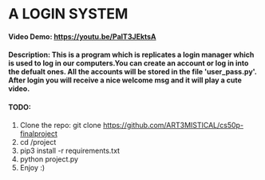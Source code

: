 # A LOGIN SYSTEM

#### Video Demo: https://youtu.be/PalT3JEktsA

#### Description: This is a program which is replicates a login manager which is used to log in our computers.You can create an account or log in into the defualt ones. All the accounts will be stored in the file 'user_pass.py'. After login you will receive a nice welcome msg and it will play a cute video.

#### TODO:
1. Clone the repo: git clone https://github.com/ART3MISTICAL/cs50p-finalproject
2. cd /project
3. pip3 install -r requirements.txt
4. python project.py
5. Enjoy :)